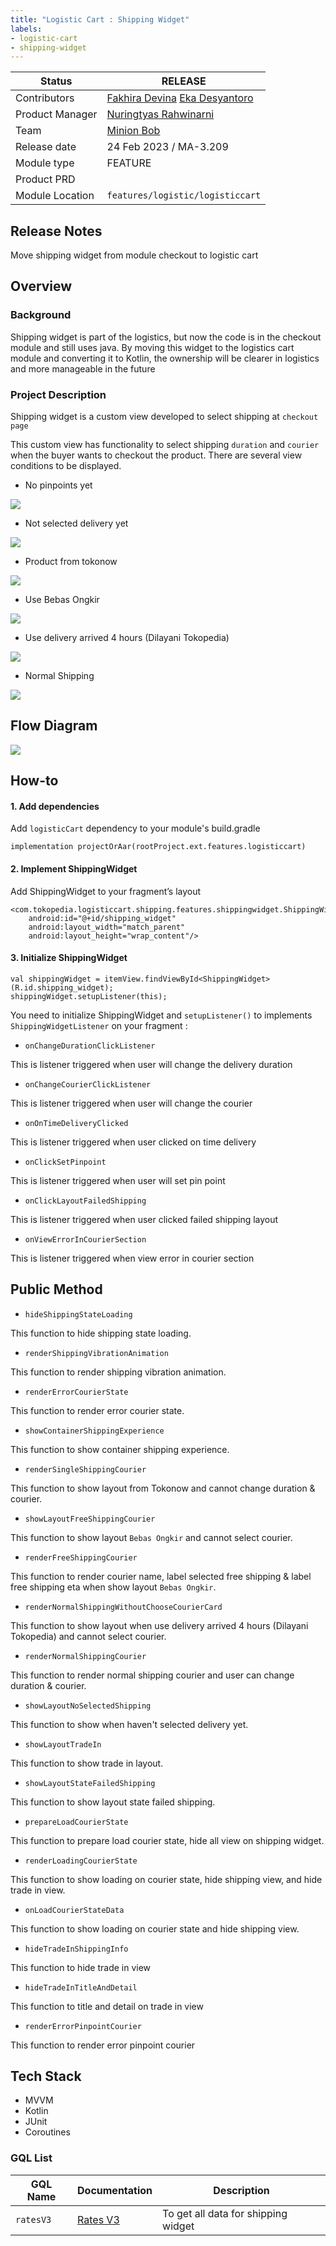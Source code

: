 ```yaml
---
title: "Logistic Cart : Shipping Widget"
labels:
- logistic-cart
- shipping-widget
---
```


<!--left header table-->
| **Status**      | ​<!--start status:GREEN-->RELEASE<!--end status-->                                                                                                                                                              |
|-----------------|-----------------------------------------------------------------------------------------------------------------------------------------------------------------------------------------------------------------|
| Contributors    | ​[Fakhira Devina](https://tokopedia.atlassian.net/wiki/people/61077e53b704b40068e80a8e?ref=confluence) ​[Eka Desyantoro](https://tokopedia.atlassian.net/wiki/people/6283196bd9ddcc006e9c7a85?ref=confluence) ​ |
| Product Manager | [Nuringtyas Rahwinarni](https://tokopedia.atlassian.net/wiki/people/5f58b98ed2c77e0075ac9865?ref=confluence)                                                                                                    |
| Team            | [Minion Bob](https://tokopedia.atlassian.net/people/team/2373d8a6-1afc-4f2a-aa7a-63855c273051)                                                                                                                  |
| Release date    | ​24 Feb 2023 / ​<!--start status:GREY-->MA-3.209<!--end status-->                                                                                                                                               |
| Module type     | ​<!--start status:YELLOW-->FEATURE<!--end status-->                                                                                                                                                             |
| Product PRD     |                                                                                                                                                                                                                 |
| Module Location | `features/logistic/logisticcart`                                                                                                                                                                                |

<!--toc-->
  
## Release Notes

<!--start expand:ETA 24 Feb 2023 (MA-3.209)-->
Move shipping widget from module checkout to logistic cart
<!--end expand-->

## Overview

### Background

Shipping widget is part of the logistics, but now the code is in the checkout module and still uses java. By moving this widget to the logistics cart module and converting it to Kotlin, the ownership will be clearer in logistics and more manageable in the future

### Project Description

Shipping widget is a custom view developed to select shipping at `checkout page`

This custom view has functionality to select shipping `duration` and `courier` when the buyer wants to checkout the product. There are several view conditions to be displayed.  


- No pinpoints yet

![](../res/shippingwidget/no_pinpoint.png)
- Not selected delivery yet

![](../res/shippingwidget/no_selected_delivery.png)

- Product from tokonow

![](../res/shippingwidget/tokonow.png)

- Use Bebas Ongkir

![](../res/shippingwidget/bebas_ongkir.png)

- Use delivery arrived 4 hours (Dilayani Tokopedia)

![](../res/shippingwidget/dilayani_tokopedia.png)

- Normal Shipping

![](../res/shippingwidget/normal_shipping.png)

## Flow Diagram

![](../res/shippingwidget/shipping_widget_checkout_drawio.png)

## How-to

#### 1. Add dependencies

Add `logisticCart` dependency to your module's build.gradle



```
implementation projectOrAar(rootProject.ext.features.logisticcart)
```

#### 2. Implement ShippingWidget

Add ShippingWidget to your fragment’s layout



```
<com.tokopedia.logisticcart.shipping.features.shippingwidget.ShippingWidget
    android:id="@+id/shipping_widget"
    android:layout_width="match_parent"
    android:layout_height="wrap_content"/>
```

#### 3. Initialize ShippingWidget



```
val shippingWidget = itemView.findViewById<ShippingWidget>(R.id.shipping_widget);
shippingWidget.setupListener(this);
```

You need to initialize ShippingWidget and `setupListener()` to implements `ShippingWidgetListener` on your fragment : 

- `onChangeDurationClickListener`

This is listener triggered when user will change the delivery duration

- `onChangeCourierClickListener`

This is listener triggered when user will change the courier

- `onOnTimeDeliveryClicked`

This is listener triggered when user clicked on time delivery

- `onClickSetPinpoint`

This is listener triggered when user will set pin point

- `onClickLayoutFailedShipping`

This is listener triggered when user clicked failed shipping layout

- `onViewErrorInCourierSection`

This is listener triggered when view error in courier section

## Public Method

- `hideShippingStateLoading`

This function to hide shipping state loading.

- `renderShippingVibrationAnimation`

This function to render shipping vibration animation.

- `renderErrorCourierState`

This function to render error courier state.

- `showContainerShippingExperience`

This function to show container shipping experience.

- `renderSingleShippingCourier`

This function to show layout from Tokonow and cannot change duration & courier.

- `showLayoutFreeShippingCourier`

This function to show layout `Bebas Ongkir` and cannot select courier.

- `renderFreeShippingCourier`

This function to render courier name, label selected free shipping & label free shipping eta when show layout `Bebas Ongkir`.

- `renderNormalShippingWithoutChooseCourierCard`

This function to show layout when use delivery arrived 4 hours (Dilayani Tokopedia) and cannot select courier.

- `renderNormalShippingCourier`

This function to render normal shipping courier and user can change duration & courier.

- `showLayoutNoSelectedShipping`

This function to show when haven't selected delivery yet.

- `showLayoutTradeIn`

This function to show trade in layout.

- `showLayoutStateFailedShipping`

This function to show layout state failed shipping.

- `prepareLoadCourierState`

This function to prepare load courier state, hide all view on shipping widget.

- `renderLoadingCourierState`

This function to show loading on courier state, hide shipping view, and hide trade in view.

- `onLoadCourierStateData`

This function to show loading on courier state and hide shipping view.

- `hideTradeInShippingInfo`

This function to hide trade in view

- `hideTradeInTitleAndDetail`

This function to title and detail on trade in view

- `renderErrorPinpointCourier`

This function to render error pinpoint courier

## Tech Stack

- MVVM
- Kotlin
- JUnit
- Coroutines

### GQL List



| **GQL Name** | **Documentation** | **Description** |
| --- | --- | --- |
| `ratesV3` | ​[Rates V3](https://tokopedia.atlassian.net/wiki/spaces/LG/pages/567279712/Rates+V3)  | To get all data for shipping widget |